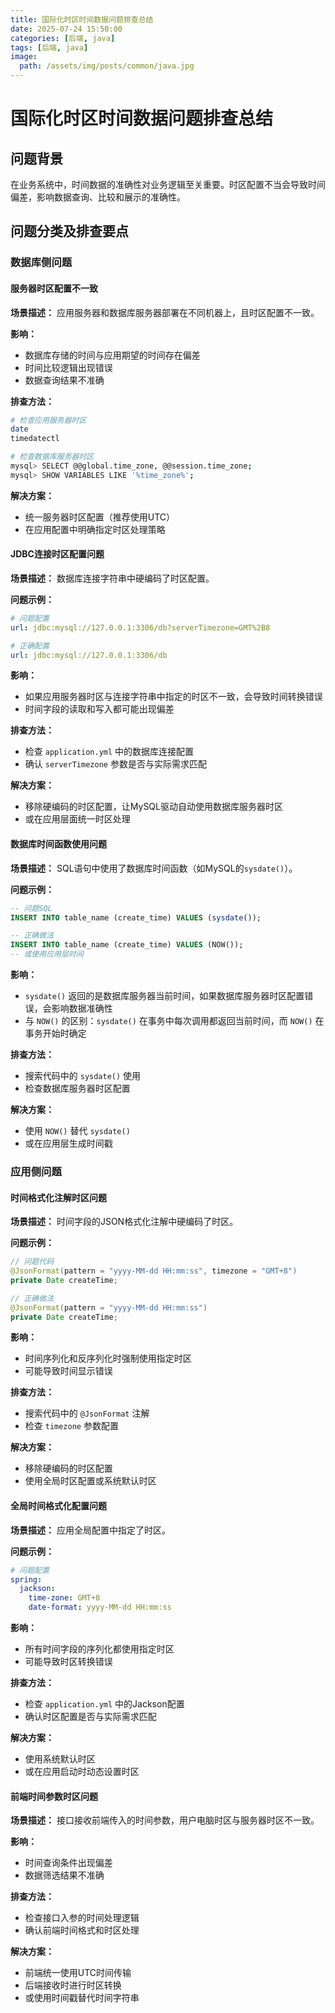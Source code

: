 ```yaml
---
title: 国际化时区时间数据问题排查总结
date: 2025-07-24 15:50:00
categories: [后端, java]
tags: [后端, java]
image:
  path: /assets/img/posts/common/java.jpg
---
```


# 国际化时区时间数据问题排查总结

## 问题背景

在业务系统中，时间数据的准确性对业务逻辑至关重要。时区配置不当会导致时间偏差，影响数据查询、比较和展示的准确性。

## 问题分类及排查要点

### 数据库侧问题

#### 服务器时区配置不一致
**场景描述：** 应用服务器和数据库服务器部署在不同机器上，且时区配置不一致。

**影响：**
- 数据库存储的时间与应用期望的时间存在偏差
- 时间比较逻辑出现错误
- 数据查询结果不准确

**排查方法：**
```bash
# 检查应用服务器时区
date
timedatectl

# 检查数据库服务器时区
mysql> SELECT @@global.time_zone, @@session.time_zone;
mysql> SHOW VARIABLES LIKE '%time_zone%';
```

**解决方案：**
- 统一服务器时区配置（推荐使用UTC）
- 在应用配置中明确指定时区处理策略

#### JDBC连接时区配置问题
**场景描述：** 数据库连接字符串中硬编码了时区配置。

**问题示例：**
```yaml
# 问题配置
url: jdbc:mysql://127.0.0.1:3306/db?serverTimezone=GMT%2B8

# 正确配置
url: jdbc:mysql://127.0.0.1:3306/db
```

**影响：**
- 如果应用服务器时区与连接字符串中指定的时区不一致，会导致时间转换错误
- 时间字段的读取和写入都可能出现偏差

**排查方法：**
- 检查 `application.yml` 中的数据库连接配置
- 确认 `serverTimezone` 参数是否与实际需求匹配

**解决方案：**
- 移除硬编码的时区配置，让MySQL驱动自动使用数据库服务器时区
- 或在应用层面统一时区处理

#### 数据库时间函数使用问题
**场景描述：** SQL语句中使用了数据库时间函数（如MySQL的`sysdate()`）。

**问题示例：**
```sql
-- 问题SQL
INSERT INTO table_name (create_time) VALUES (sysdate());

-- 正确做法
INSERT INTO table_name (create_time) VALUES (NOW());
-- 或使用应用层时间
```

**影响：**
- `sysdate()` 返回的是数据库服务器当前时间，如果数据库服务器时区配置错误，会影响数据准确性
- 与 `NOW()` 的区别：`sysdate()` 在事务中每次调用都返回当前时间，而 `NOW()` 在事务开始时确定

**排查方法：**
- 搜索代码中的 `sysdate()` 使用
- 检查数据库服务器时区配置

**解决方案：**
- 使用 `NOW()` 替代 `sysdate()`
- 或在应用层生成时间戳

### 应用侧问题

#### 时间格式化注解时区问题
**场景描述：** 时间字段的JSON格式化注解中硬编码了时区。

**问题示例：**
```java
// 问题代码
@JsonFormat(pattern = "yyyy-MM-dd HH:mm:ss", timezone = "GMT+8")
private Date createTime;

// 正确做法
@JsonFormat(pattern = "yyyy-MM-dd HH:mm:ss")
private Date createTime;
```

**影响：**
- 时间序列化和反序列化时强制使用指定时区
- 可能导致时间显示错误

**排查方法：**
- 搜索代码中的 `@JsonFormat` 注解
- 检查 `timezone` 参数配置

**解决方案：**
- 移除硬编码的时区配置
- 使用全局时区配置或系统默认时区

#### 全局时间格式化配置问题
**场景描述：** 应用全局配置中指定了时区。

**问题示例：**
```yaml
# 问题配置
spring:
  jackson:
    time-zone: GMT+8
    date-format: yyyy-MM-dd HH:mm:ss
```

**影响：**
- 所有时间字段的序列化都使用指定时区
- 可能导致时区转换错误

**排查方法：**
- 检查 `application.yml` 中的Jackson配置
- 确认时区配置是否与实际需求匹配

**解决方案：**
- 使用系统默认时区
- 或在应用启动时动态设置时区

#### 前端时间参数时区问题
**场景描述：** 接口接收前端传入的时间参数，用户电脑时区与服务器时区不一致。

**影响：**
- 时间查询条件出现偏差
- 数据筛选结果不准确

**排查方法：**
- 检查接口入参的时间处理逻辑
- 确认前端时间格式和时区处理

**解决方案：**
- 前端统一使用UTC时间传输
- 后端接收时进行时区转换
- 或使用时间戳替代时间字符串
